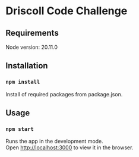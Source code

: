 # Driscoll Code Challenge

## Requirements

Node version: 20.11.0

## Installation

### `npm install`

Install of required packages from package.json.

## Usage

### `npm start`

Runs the app in the development mode.\
Open [http://localhost:3000](http://localhost:3000) to view it in the browser.

